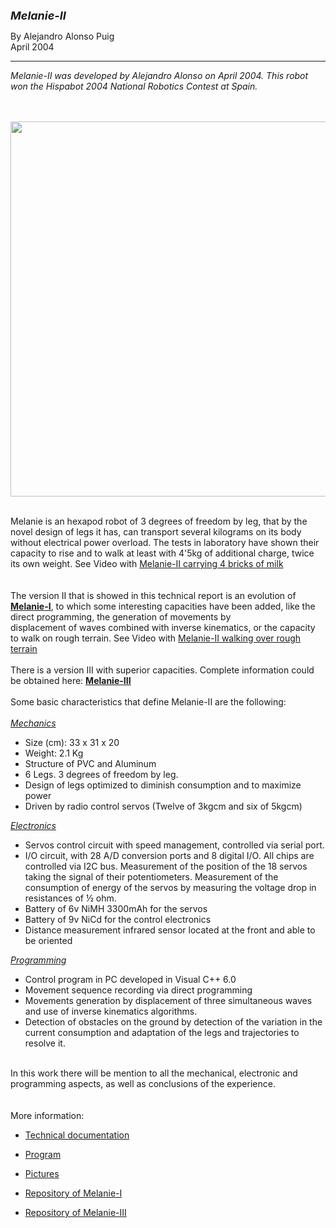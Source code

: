 <html>

<head>
<meta http-equiv="Content-Language" content="es">
<meta name="GENERATOR" content="Microsoft FrontPage 4.0">
<meta name="ProgId" content="FrontPage.Editor.Document">
</head>

<font size="4"><b><i>Melanie-II&nbsp;</i></b></font>
      <p>By Alejandro Alonso Puig<br>
      April 2004<br>
 
<hr>
<i>Melanie-II was developed by Alejandro Alonso on April 2004. This robot won the Hispabot 2004 National Robotics Contest at Spain.</i><br />
<i><br /></i>
<br />
<p align="center"><img border="0" src="http://3.bp.blogspot.com/-hSt7XJFvGQI/UuOc7CX2FVI/AAAAAAAAJZI/fP64a4bHnh8/s1600/mel2c.jpg" width="600" ></p>

<br />
Melanie is an hexapod robot of 3 degrees of freedom by leg, that by the novel design of legs it has, can transport several kilograms on its body without electrical power overload.&nbsp;The tests in laboratory have shown their capacity to rise and to walk at least with 4'5kg of additional charge, twice its own weight. See Video with <a href="https://youtu.be/sboOQ4rsUIg">Melanie-II carrying 4 bricks of milk</a><br />
<br />
<div>
<div style="text-align: center;">
<i><br /></i></div>
The version II that is showed in this technical report is an evolution of <b><u><a href="http://automacomp.blogspot.com.es/2004/03/melanie-v10-robust-hexapod-robot-of-3.html">Melanie-I</a></u></b>, to which some interesting capacities have been added, like the direct programming, the generation of movements by<br />
displacement of waves combined with inverse kinematics, or the capacity to walk on rough terrain. See Video with <a href="https://youtu.be/cWKl-8FBR9Y">Melanie-II walking over rough terrain</a><br />
<br />
There is a version III with superior capacities. Complete information could be obtained here: <b><u><a href="http://automacomp.blogspot.com.es/2004/09/melanie-iii-robust-hexapod-robot-of-3.html">Melanie-III</a></u></b><br />
<div>
<br /></div>
Some basic characteristics that define Melanie-II are the following:<br />
<br />
<i><u>Mechanics</u></i><br />
<ul>
<li>Size (cm): 33 x 31 x 20</li>
<li>Weight: 2.1 Kg</li>
<li>Structure of PVC and Aluminum</li>
<li>6 Legs. 3 degrees of freedom by leg.</li>
<li>Design of legs optimized to diminish consumption and to maximize power&nbsp;</li>
<li>Driven by radio control servos (Twelve of 3kgcm and six of 5kgcm)</li>
</ul>
<i><u>Electronics</u></i><br />
<ul>
<li>Servos control circuit with speed management, controlled via serial port.</li>
<li>I/O circuit, with 28 A/D conversion ports and 8 digital I/O. All chips are controlled via I2C bus. Measurement of the position of the 18 servos taking the signal of their potentiometers. Measurement of the consumption of energy of the servos by measuring the voltage drop in resistances of ½ ohm.&nbsp;</li>
<li>Battery of 6v NiMH 3300mAh for the servos</li>
<li>Battery of 9v NiCd for the control electronics</li>
<li>Distance measurement infrared sensor located at the front and able to be oriented</li>
</ul>
<i><u>Programming</u></i><br />
<ul>
<li>Control program in PC developed in Visual C++ 6.0</li>
<li>Movement sequence recording via direct programming</li>
<li>Movements generation by displacement of three simultaneous waves and use of inverse kinematics algorithms.</li>
<li>Detection of obstacles on the ground by detection of the variation in the current consumption and adaptation of the legs and trajectories to resolve it.</li>
</ul>
<br />
In this work there will be mention to all the mechanical, electronic and programming aspects, as well as conclusions of the experience.<br />
<br>
<br>
More information: <br>
<ul>
  <li><p align="justify"><a href="Documentation\melanie-II_doc_en.pdf">Technical documentation</a></li>
  <li><p align="justify"><a href="Melanie-II_Program">Program</a></li>
  <li><p align="justify"><a href="Media">Pictures</a></li>
  <li><p align="justify"><a href="https://github.com/aalonsopuig/Melanie-I_Hexapod_Robot.git">Repository of Melanie-I</a></li>
  <li><p align="justify"><a href="https://github.com/aalonsopuig/Melanie-III_Hexapod_Robot.git">Repository of Melanie-III</a></li>
</ul>

</body>

</html>

